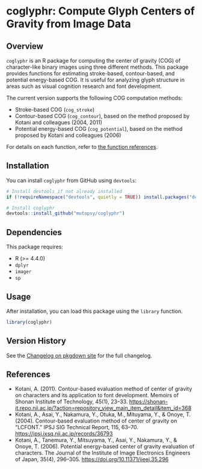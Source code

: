 # coglyphr: Compute Glyph Centers of Gravity from Image Data

## Overview

`coglyphr` is an R package for computing the center of gravity (COG) of character-like binary images using three different methods. This package provides functions for estimating stroke-based, contour-based, and potential energy-based COG. It is useful for analyzing glyph structure in areas such as visual cognition research and font development.

The current version supports the following COG computation methods:

* Stroke-based COG (`cog_stroke`)  
* Contour-based COG (`cog_contour`), based on the method proposed by Kotani and colleagues (2004, 2011)  
* Potential energy-based COG (`cog_potential`), based on the method proposed by Kotani and colleagues (2006)

For details on each function, refer to [the function references](https://mutopsy.github.io/coglyphr/reference/).

## Installation  

You can install `coglyphr` from GitHub using `devtools`:  

```r
# Install devtools if not already installed
if (!requireNamespace("devtools", quietly = TRUE)) install.packages("devtools")

# Install coglyphr
devtools::install_github("mutopsy/coglyphr")
```

## Dependencies  

This package requires:  
* R (>= 4.4.0)  
* `dplyr`  
* `imager`  
* `sp`

## Usage

After installation, you can load this package using the `library` function.

```r
library(coglyphr)
```
## Version History

See the [Changelog on pkgdown site](https://mutopsy.github.io/coglyphr/news/) for the full changelog.

## References

* Kotani, A. (2011). Contour-based evaluation method of center of gravity on characters and its application to font development. Memoirs of Shonan Institute of Technology, 45(1), 23–33. https://shonan-it.repo.nii.ac.jp/?action=repository_view_main_item_detail&item_id=368
* Kotani, A., Asai, Y., Nakamura, Y., Otuka, M., Mituyama, Y., & Onoye, T. (2004). Contour-based evaluation method of center of gravity on “LCFONT.” IPSJ SIG Technical Report, 115, 63–70. https://ipsj.ixsq.nii.ac.jp/records/36793
* Kotani, A., Tanemura, Y., Mitsuyama, Y., Asai, Y., Nakamura, Y., & Onoye, T. (2006). Potential energy-based center of gravity evaluation of characters. The Journal of the Institute of Image Electronics Engineers of Japan, 35(4), 296–305. https://doi.org/10.11371/iieej.35.296
